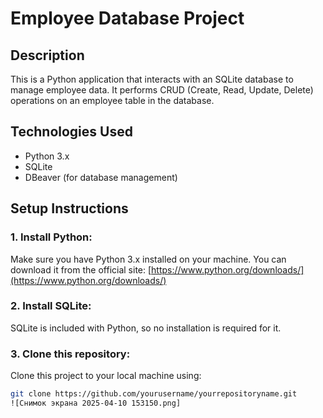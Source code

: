 # Employee Database Project

## Description
This is a Python application that interacts with an SQLite database to manage employee data. It performs CRUD (Create, Read, Update, Delete) operations on an employee table in the database. 

## Technologies Used
- Python 3.x
- SQLite
- DBeaver (for database management)

## Setup Instructions

### 1. Install Python:
Make sure you have Python 3.x installed on your machine. You can download it from the official site:
[https://www.python.org/downloads/](https://www.python.org/downloads/)

### 2. Install SQLite:
SQLite is included with Python, so no installation is required for it.

### 3. Clone this repository:
Clone this project to your local machine using:
```bash
git clone https://github.com/yourusername/yourrepositoryname.git
![Снимок экрана 2025-04-10 153150.png]
